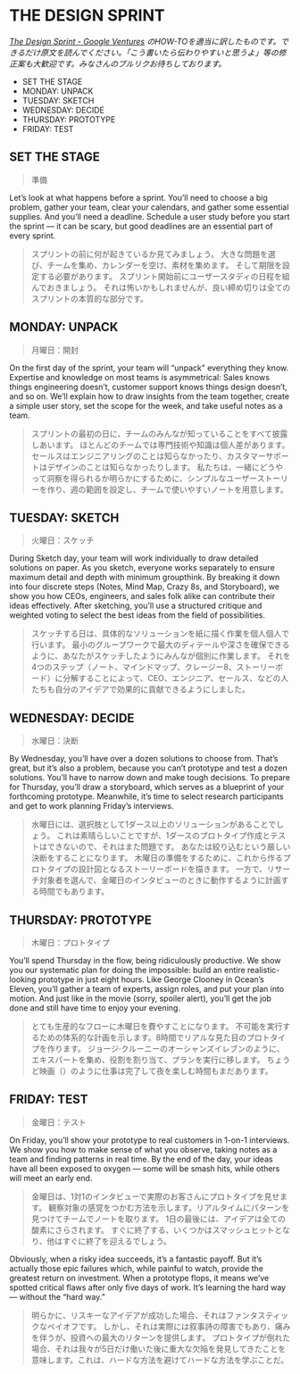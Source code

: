 # THE DESIGN SPRINT

*[The Design Sprint - Google Ventures](http://www.gv.com/sprint/) のHOW-TOを適当に訳したものです。できるだけ原文を読んでください。「こう書いたら伝わりやすいと思うよ」等の修正案も大歓迎です。みなさんのプルリクお待ちしております。*

- SET THE STAGE
- MONDAY: UNPACK
- TUESDAY: SKETCH
- WEDNESDAY: DECIDE
- THURSDAY: PROTOTYPE
- FRIDAY: TEST

## SET THE STAGE

> 準備

Let’s look at what happens before a sprint. You’ll need to choose a big problem, gather your team, clear your calendars, and gather some essential supplies. And you’ll need a deadline. Schedule a user study before you start the sprint — it can be scary, but good deadlines are an essential part of every sprint.

> スプリントの前に何が起きているか見てみましょう。
大きな問題を選び、チームを集め、カレンダーを空け、素材を集めます。
そして期限を設定する必要があります。
スプリント開始前にユーザースタディの日程を組んでおきましょう。
それは怖いかもしれませんが、良い締め切りは全てのスプリントの本質的な部分です。

## MONDAY: UNPACK

> 月曜日：開封

On the first day of the sprint, your team will “unpack” everything they know. Expertise and knowledge on most teams is asymmetrical: Sales knows things engineering doesn’t, customer support knows things design doesn’t, and so on. We’ll explain how to draw insights from the team together, create a simple user story, set the scope for the week, and take useful notes as a team.

> スプリントの最初の日に、チームのみんなが知っていることをすべて披露しあいます。
ほとんどのチームでは専門技術や知識は個人差があります。セールスはエンジニアリングのことは知らなかったり、カスタマーサポートはデザインのことは知らなかったりします。
私たちは、一緒にどうやって洞察を得られるか明らかにするために、シンプルなユーザーストーリーを作り、週の範囲を設定し、チームで使いやすいノートを用意します。

## TUESDAY: SKETCH

> 火曜日：スケッチ

During Sketch day, your team will work individually to draw detailed solutions on paper. As you sketch, everyone works separately to ensure maximum detail and depth with minimum groupthink. By breaking it down into four discrete steps (Notes, Mind Map, Crazy 8s, and Storyboard), we show you how CEOs, engineers, and sales folk alike can contribute their ideas effectively. After sketching, you’ll use a structured critique and weighted voting to select the best ideas from the field of possibilities.

> スケッチする日は、具体的なソリューションを紙に描く作業を個人個人で行います。
最小のグループワークで最大のディテールや深さを確保できるように、あなたがスケッチしたようにみんなが個別に作業します。
それを4つのステップ（ノート、マインドマップ、クレージー8、ストーリーボード）に分解することによって、CEO、エンジニア、セールス、などの人たちも自分のアイデアで効果的に貢献できるようにしました。

## WEDNESDAY: DECIDE

> 水曜日：決断

By Wednesday, you’ll have over a dozen solutions to choose from. That’s great, but it’s also a problem, because you can’t prototype and test a dozen solutions. You’ll have to narrow down and make tough decisions. To prepare for Thursday, you’ll draw a storyboard, which serves as a blueprint of your forthcoming prototype. Meanwhile, it’s time to select research participants and get to work planning Friday’s interviews.

> 水曜日には、選択肢として1ダース以上のソリューションがあることでしょう。
これは素晴らしいことですが、1ダースのプロトタイプ作成とテストはできないので、それはまた問題です。
あなたは絞り込むという厳しい決断をすることになります。
木曜日の準備をするために、これから作るプロトタイプの設計図となるストーリーボードを描きます。
一方で、リサーチ対象者を選んで、金曜日のインタビューのときに動作するように計画する時間でもあります。

## THURSDAY: PROTOTYPE

> 木曜日：プロトタイプ

You’ll spend Thursday in the flow, being ridiculously productive. We show you our systematic plan for doing the impossible: build an entire realistic-looking prototype in just eight hours. Like George Clooney in Ocean’s Eleven, you’ll gather a team of experts, assign roles, and put your plan into motion. And just like in the movie (sorry, spoiler alert), you’ll get the job done and still have time to enjoy your evening.

> とても生産的なフローに木曜日を費やすことになります。
不可能を実行するための体系的な計画を示します。8時間でリアルな見た目のプロトタイプを作ります。
ジョージ·クルーニーのオーシャンズイレブンのように、エキスパートを集め、役割を割り当て、プランを実行に移します。
ちょうど映画（）のように仕事は完了して夜を楽しむ時間もまだあります。

## FRIDAY: TEST

> 金曜日：テスト

On Friday, you’ll show your prototype to real customers in 1-on-1 interviews. We show you how to make sense of what you observe, taking notes as a team and finding patterns in real time. By the end of the day, your ideas have all been exposed to oxygen — some will be smash hits, while others will meet an early end.

> 金曜日は、1対1のインタビューで実際のお客さんにプロトタイプを見せます。
観察対象の感覚をつかむ方法を示します。リアルタイムにパターンを見つけてチームでノートを取ります。
1日の最後には、アイデアは全ての酸素にさらされます。
すぐに終了する、いくつかはスマッシュヒットとなり、他はすぐに終了を迎えるでしょう。

Obviously, when a risky idea succeeds, it’s a fantastic payoff. But it’s actually those epic failures which, while painful to watch, provide the greatest return on investment. When a prototype flops, it means we’ve spotted critical flaws after only five days of work. It’s learning the hard way — without the “hard way.”

> 明らかに、リスキーなアイデアが成功した場合、それはファンタスティックなペイオフです。
しかし、それは実際には叙事詩の障害でもあり、痛みを伴うが、投資への最大のリターンを提供します。
プロトタイプが倒れた場合、それは我々が5日だけ働いた後に重大な欠陥を発見してきたことを意味します。これは、ハードな方法を避けてハードな方法を学ぶことだ。
